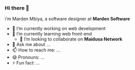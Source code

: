 ### Hi there 👋
<p> i'm Marden Mbiya, a software designer at <strong>Marden Software</strong </p>

<!--
**Mardenmbiya/Mardenmbiya** is a ✨ _special_ ✨ repository because its `README.md` (this file) appears on your GitHub profile.

Here are some ideas to get you started:-->

- 🔭 I’m currently working on web development
- 🌱 I’m currently learning web front-end
  - 👯 I’m looking to collaborate on <strong>Maidusa Network</strong>
- 💬 Ask me about ...
- 📫 How to reach me: ...
- 😄 Pronouns: ...
- ⚡ Fun fact: ...

